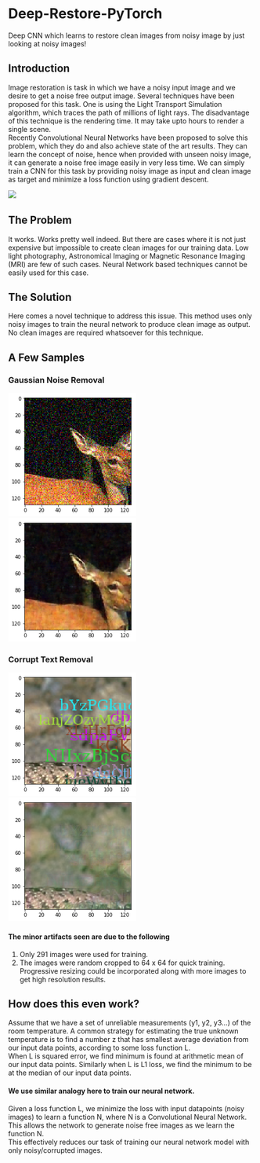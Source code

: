 # Deep-Restore-PyTorch
Deep CNN which learns to restore clean images from noisy image by just looking at noisy images!

## Introduction
Image restoration is task in which we have a noisy input image and we desire to get a noise free output image. Several techniques have been proposed for this task. One is using the Light Transport Simulation algorithm, which traces the path of millions of light rays. The disadvantage of this technique is the rendering time. It may take upto hours to render a single scene.</br>
Recently Convolutional Neural Networks have been proposed to solve this problem, which they do and also achieve state of the art results. They can learn the concept of noise, hence when provided with unseen noisy image, it can generate a noise free image easily in very less time. We can simply train a CNN for this task by providing noisy image as input and clean image as target and minimize a loss function using gradient descent.

![](http://zinggadget.com/wp-content/uploads/2018/07/Noise2Noise-Nvidia-Kecerdasan-Buatan.jpg)

## The Problem
It works. Works pretty well indeed. But there are cases where it is not just expensive but impossible to create clean images for our training data. Low light photography, Astronomical Imaging or Magnetic Resonance Imaging (MRI) are few of such cases. Neural Network based techniques cannot be easily used for this case.

## The Solution
Here comes a novel technique to address this issue. This method uses only noisy images to train the neural network to produce clean image as output. No clean images are required whatsoever for this technique.

## A Few Samples
### Gaussian Noise Removal
![](imgs/index4.png) ![](imgs/index3.png)
### Corrupt Text Removal
![](imgs/index2.png) ![](imgs/index.png)

#### The minor artifacts seen are due to the following
1. Only 291 images were used for training.
2. The images were random cropped to 64 x 64 for quick training.
Progressive resizing could be incorporated along with more images to get high resolution results.

## How does this even work?
Assume that we have a set of unreliable measurements (y1, y2, y3...) of the room temperature. A common strategy for estimating the true unknown temperature is to find a number z that has smallest average deviation from our input data points, according to some loss function L. </br>
When L is squared error, we find minimum is found at arithmetic mean of our input data points. Similarly when L is L1 loss, we find the minimum to be at the median of our input data points.</br>
#### We use similar analogy here to train our neural network.
Given a loss function L, we minimize the loss with input datapoints (noisy images) to learn a function N, where N is a Convolutional Neural Network. This allows the network to generate noise free images as we learn the function N. </br>
This effectively reduces our task of training our neural network model with only noisy/corrupted images.

 
